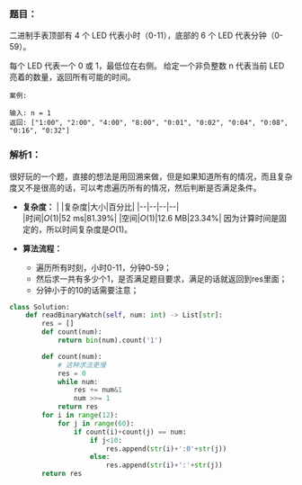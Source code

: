 ### 题目：
二进制手表顶部有 4 个 LED 代表小时（0-11），底部的 6 个 LED 代表分钟（0-59）。

每个 LED 代表一个 0 或 1，最低位在右侧。
给定一个非负整数 n 代表当前 LED 亮着的数量，返回所有可能的时间。
```
案例:

输入: n = 1
返回: ["1:00", "2:00", "4:00", "8:00", "0:01", "0:02", "0:04", "0:08", "0:16", "0:32"]
```

### 解析1：
很好玩的一个题，直接的想法是用回溯来做，但是如果知道所有的情况，而且复杂度又不是很高的话，可以考虑遍历所有的情况，然后判断是否满足条件。

* **复杂度：**
|  |复杂度|大小|百分比|
|--|--|--|--|   
|时间|$O(1)$|52 ms|81.39%|
|空间|$O(1)$|12.6 MB|23.34%|
因为计算时间是固定的，所以时间复杂度是$O(1)$。

* **算法流程：**
  * 遍历所有时刻，小时0-11，分钟0-59；
  * 然后求一共有多少个1，是否满足题目要求，满足的话就返回到res里面；
  * 分钟小于的10的话需要注意；


```python
class Solution:
    def readBinaryWatch(self, num: int) -> List[str]:
        res = []
        def count(num):
            return bin(num).count('1')

        def count(num):
            # 这种求法更慢
            res = 0
            while num:
                res += num&1
                num >>= 1
            return res
        for i in range(12):
            for j in range(60):
                if count(i)+count(j) == num:
                    if j<10:
                        res.append(str(i)+':0'+str(j))
                    else:
                        res.append(str(i)+':'+str(j))
        return res
```